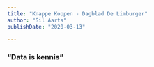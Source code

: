 ```yaml
---
title: "Knappe Koppen - Dagblad De Limburger"
author: "Sil Aarts"
publishDate: "2020-03-13"

---
```


### “Data is kennis”


